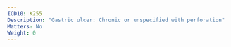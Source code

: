 ```yaml
---
ICD10: K255
Description: "Gastric ulcer: Chronic or unspecified with perforation"
Matters: No
Weight: 0
---
```


